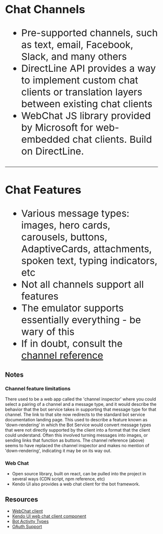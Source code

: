 <div style="font-size: 2.25em">

### Chat Channels
- Pre-supported channels, such as text, email, Facebook, Slack, and many others
- DirectLine API provides a way to implement custom chat clients or translation layers between existing chat clients
- WebChat JS library provided by Microsoft for web-embedded chat clients. Build on DirectLine.

------------------------------------

### Chat Features

- Various message types: images, hero cards, carousels, buttons, AdaptiveCards, attachments, spoken text, typing indicators, etc
- Not all channels support all features
- The emulator supports essentially everything - be wary of this
- If in doubt, consult the [channel reference](https://docs.microsoft.com/en-us/azure/bot-service/bot-service-channels-reference?view=azure-bot-service-4.0)

</div>

## Notes

### Channel feature limitations

There used to be a web app called the 'channel inspector' where you could select a pairing of a channel and a message type, and it would describe the behavior that the bot service takes in supporting that message type for that channel. The link to that site now redirects to the standard bot service documentation landing page. This used to describe a feature known as 'down-rendering' in which the Bot Service would convert message types that were not directly supported by the client into a format that the client could understand. Often this involved turning messages into images, or sending links that function as buttons. The channel reference (above) seems to have replaced the channel inspector and makes no mention of 'down-rendering', indicating it may be on its way out.

### Web Chat
- Open source library, built on react, can be pulled into the project in several ways (CDN script, npm reference, etc)
- Kendo UI also provides a web chat client for the bot framework.

## Resources
- [WebChat client](https://github.com/Microsoft/BotFramework-WebChat)
- [Kendo UI web chat client component](https://www.telerik.com/kendo-angular-ui/components/conversationalui/integrations/botframework/)
- [Bot Activity Types](https://docs.microsoft.com/en-us/azure/bot-service/rest-api/bot-framework-rest-connector-activities?view=azure-bot-service-4.0)
- [OAuth Support](https://docs.microsoft.com/en-us/azure/bot-service/bot-builder-authentication?view=azure-bot-service-4.0&tabs=csharp)